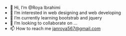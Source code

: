 - 👋 Hi, I’m @Roya Ibrahimi
- 👀 I’m interested in web designing and web developing
- 🌱 I’m currently learning bootstrab and jquery
- 💞️ I’m looking to collaborate on ...
- 📫 How to reach me janroya567@gmail.com

<!---
Mobinaqueen/Mobinaqueen is a ✨ special ✨ repository because its `README.md` (this file) appears on your GitHub profile.
You can click the Preview link to take a look at your changes.
--->
